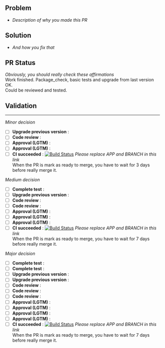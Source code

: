 ## Problem

- *Description of why you made this PR*

## Solution

- *And how you fix that*

## PR Status

*Obviously, you should really check these affirmations*  
Work finished. Package_check, basic tests and upgrade from last version OK.  
Could be reviewed and tested.

## Validation

---

*Minor decision*

- [ ] **Upgrade previous version** :
- [ ] **Code review** :
- [ ] **Approval (LGTM)** :
- [ ] **Approval (LGTM)** :
- [ ] **CI succeeded** : [![Build Status](https://ci-apps-dev.yunohost.org/jenkins/job/APP_ynh%20BRANCH%20(Official)/badge/icon)](https://ci-apps-dev.yunohost.org/jenkins/job/APP_ynh%20BRANCH%20(Official)/) *Please replace APP and BRANCH in this link*  
When the PR is mark as ready to merge, you have to wait for 3 days before really merge it.

*Medium decision*

- [ ] **Complete test** :
- [ ] **Upgrade previous version** :
- [ ] **Code review** :
- [ ] **Code review** :
- [ ] **Approval (LGTM)** :
- [ ] **Approval (LGTM)** :
- [ ] **Approval (LGTM)** :
- [ ] **CI succeeded** : [![Build Status](https://ci-apps-dev.yunohost.org/jenkins/job/APP_ynh%20BRANCH%20(Official)/badge/icon)](https://ci-apps-dev.yunohost.org/jenkins/job/APP_ynh%20BRANCH%20(Official)/) *Please replace APP and BRANCH in this link*  
When the PR is mark as ready to merge, you have to wait for 7 days before really merge it.

*Major decision*

- [ ] **Complete test** :
- [ ] **Complete test** :
- [ ] **Upgrade previous version** :
- [ ] **Upgrade previous version** :
- [ ] **Code review** :
- [ ] **Code review** :
- [ ] **Code review** :
- [ ] **Approval (LGTM)** :
- [ ] **Approval (LGTM)** :
- [ ] **Approval (LGTM)** :
- [ ] **Approval (LGTM)** :
- [ ] **CI succeeded** : [![Build Status](https://ci-apps-dev.yunohost.org/jenkins/job/APP_ynh%20BRANCH%20(Official)/badge/icon)](https://ci-apps-dev.yunohost.org/jenkins/job/APP_ynh%20BRANCH%20(Official)/) *Please replace APP and BRANCH in this link*  
When the PR is mark as ready to merge, you have to wait for 7 days before really merge it.
